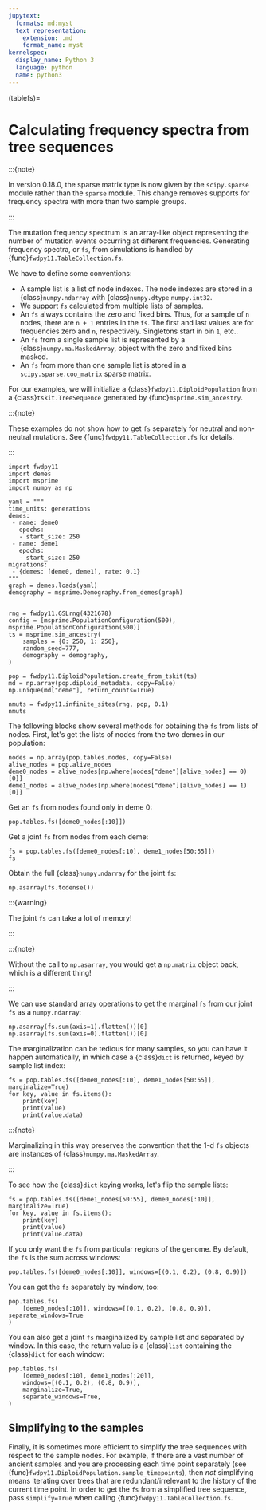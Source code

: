```yaml
---
jupytext:
  formats: md:myst
  text_representation:
    extension: .md
    format_name: myst
kernelspec:
  display_name: Python 3
  language: python
  name: python3
---
```


(tablefs)=

# Calculating frequency spectra from tree sequences

:::{note}

   In version 0.18.0, the sparse matrix type is now given by the `scipy.sparse` module
   rather than the `sparse` module.
   This change removes supports for frequency spectra with more than
   two sample groups.

:::

The mutation frequency spectrum is an array-like object representing the
number of mutation events occurring at different frequencies.  Generating
frequency spectra, or `fs`, from simulations is handled by {func}`fwdpy11.TableCollection.fs`.

We have to define some conventions:

* A sample list is a list of node indexes.  The node indexes
  are stored in a {class}`numpy.ndarray` with {class}`numpy.dtype`
  `numpy.int32`.
* We support `fs` calculated from multiple lists of samples.
* An `fs` always contains the zero and fixed bins.  Thus, for
  a sample of `n` nodes, there are `n + 1` entries in the `fs`.
  The first and last values are for frequencies zero and `n`, respectively.
  Singletons start in bin `1`, etc..
* An `fs` from a single sample list is represented by a {class}`numpy.ma.MaskedArray`,
  object with the zero and fixed bins masked.
* An `fs` from more than one sample list is stored in a `scipy.sparse.coo_matrix` sparse
  matrix.

For our examples, we will initialize a {class}`fwdpy11.DiploidPopulation` from
a {class}`tskit.TreeSequence` generated by {func}`msprime.sim_ancestry`.

:::{note}

These examples do not show how to get `fs` separately
for neutral and non-neutral mutations.  See
{func}`fwdpy11.TableCollection.fs` for details.

:::

```{code-cell} python
import fwdpy11
import demes
import msprime
import numpy as np

yaml = """
time_units: generations
demes:
 - name: deme0
   epochs:
   - start_size: 250
 - name: deme1
   epochs:
   - start_size: 250
migrations:
 - {demes: [deme0, deme1], rate: 0.1}
"""
graph = demes.loads(yaml)
demography = msprime.Demography.from_demes(graph)


rng = fwdpy11.GSLrng(4321678)
config = [msprime.PopulationConfiguration(500), msprime.PopulationConfiguration(500)]
ts = msprime.sim_ancestry(
    samples = {0: 250, 1: 250},
    random_seed=777,
    demography = demography,
)

pop = fwdpy11.DiploidPopulation.create_from_tskit(ts)
md = np.array(pop.diploid_metadata, copy=False)
np.unique(md["deme"], return_counts=True)

nmuts = fwdpy11.infinite_sites(rng, pop, 0.1)
nmuts
```

The following blocks show several methods for obtaining the `fs` from lists of nodes.
First, let's get the lists of nodes from the two demes in our population:

```{code-cell} python
nodes = np.array(pop.tables.nodes, copy=False)
alive_nodes = pop.alive_nodes
deme0_nodes = alive_nodes[np.where(nodes["deme"][alive_nodes] == 0)[0]]
deme1_nodes = alive_nodes[np.where(nodes["deme"][alive_nodes] == 1)[0]]
```

Get an `fs` from nodes found only in deme 0:

```{code-cell} python
pop.tables.fs([deme0_nodes[:10]])
```

Get a joint `fs` from nodes from each deme:

```{code-cell} python
fs = pop.tables.fs([deme0_nodes[:10], deme1_nodes[50:55]])
fs
```

Obtain the full {class}`numpy.ndarray` for the joint `fs`:

```{code-cell} python
np.asarray(fs.todense())
```

:::{warning}

The joint `fs` can take a lot of memory!

:::

:::{note}

Without the call to `np.asarray`, you would get a `np.matrix` object back, which is a different thing!

:::

We can use standard array operations to get the marginal `fs` from our joint `fs` as a `numpy.ndarray`:

```{code-cell} python
np.asarray(fs.sum(axis=1).flatten())[0]
np.asarray(fs.sum(axis=0).flatten())[0]
```

The marginalization can be tedious for many samples, so you can have it happen automatically,
in which case a {class}`dict` is returned, keyed by sample list index:

```{code-cell} python
fs = pop.tables.fs([deme0_nodes[:10], deme1_nodes[50:55]], marginalize=True)
for key, value in fs.items():
    print(key)
    print(value)
    print(value.data)
```

:::{note}

Marginalizing in this way preserves the convention that the 1-d `fs`
objects are instances of {class}`numpy.ma.MaskedArray`.

:::

To see how the {class}`dict` keying works, let's flip the sample lists:

```{code-cell} python
fs = pop.tables.fs([deme1_nodes[50:55], deme0_nodes[:10]], marginalize=True)
for key, value in fs.items():
    print(key)
    print(value)
    print(value.data)
```

If you only want the `fs` from particular regions of the genome.  By default,
the `fs` is the sum across windows:

```{code-cell} python
pop.tables.fs([deme0_nodes[:10]], windows=[(0.1, 0.2), (0.8, 0.9)])
```

You can get the `fs` separately by window, too:

```{code-cell} python
pop.tables.fs(
    [deme0_nodes[:10]], windows=[(0.1, 0.2), (0.8, 0.9)], separate_windows=True
)
```

You can also get a joint `fs` marginalized by sample list and separated
by window.  In this case, the return value is a {class}`list` containing
the {class}`dict` for each window:

```{code-cell} python
pop.tables.fs(
    [deme0_nodes[:10], deme1_nodes[:20]],
    windows=[(0.1, 0.2), (0.8, 0.9)],
    marginalize=True,
    separate_windows=True,
)
```

## Simplifying to the samples

Finally, it is sometimes more efficient to simplify the tree sequences with
respect to the sample nodes.  For example, if there are a vast number of
ancient samples and you are processing each time point separately
(see {func}`fwdpy11.DiploidPopulation.sample_timepoints`), then *not* simplifying
means iterating over trees that are redundant/irrelevant to the history of
the current time point.  In order to get the `fs` from a simplified
tree sequence, pass `simplify=True` when calling {func}`fwdpy11.TableCollection.fs`.


